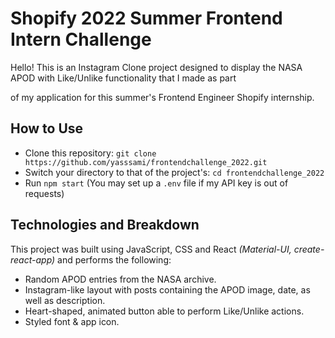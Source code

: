 
**Shopify 2022 Summer Frontend Intern Challenge**
=================================================

Hello! This is an Instagram Clone project designed to display the NASA APOD with Like/Unlike functionality that I made as part 

of my application for this summer's Frontend Engineer Shopify internship.

**How to Use**
--------------

* Clone this repository: `git clone https://github.com/yasssami/frontendchallenge_2022.git`
* Switch your directory to that of the project's: `cd frontendchallenge_2022`
* Run `npm start` (You may set up a `.env` file if my API key is out of requests)

**Technologies and Breakdown**
------------------------------

This project was built using JavaScript, CSS and React *(Material-UI, create-react-app)* and performs the following:

* Random APOD entries from the NASA archive.
* Instagram-like layout with posts containing the APOD image, date, as well as description.
* Heart-shaped, animated button able to perform Like/Unlike actions.
* Styled font & app icon.

